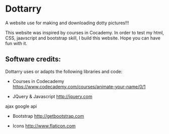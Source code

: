 # Dottarry
A website use for making and downloading dotty pictures!!!

This website was inspired by courses in Cocademy. In order to test my html, CSS, jaavscript and bootstrap skill, I build this website. Hope you can have fun with it.

Software credits:
-------------------------------------------------------------------------------
Dottarry uses or adapts the following libraries and code:

 - Courses in Codecademy
  https://www.codecademy.com/courses/animate-your-name/0/1

 - JQuery & Javascript
  http://jquery.com

  ajax google api
 - Bootstrap
  http://getbootstrap.com

 - Icons
  http://www.flaticon.com

